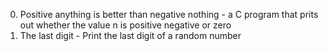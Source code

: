 0. Positive anything is better than negative nothing - a C program that prits out whether the value n is positive negative or zero
1. The last digit - Print the last digit of a random number
